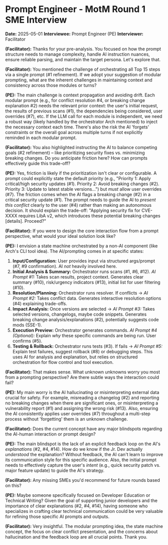 # Prompt Engineer - MotM Round 1 SME Interview

**Date:** 2025-05-01
**Interviewee:** Prompt Engineer (PE)
**Interviewer:** Facilitator

**(Facilitator):** Thanks for your pre-analysis. You focused on how the prompt structure needs to manage complexity, handle AI instruction nuances, ensure reliable parsing, and maintain the target persona. Let's explore that.

**(Facilitator):** You mentioned the challenge of orchestrating all Top 15 steps via a single prompt (#1 refinement). If we adopt your suggestion of modular prompting, what are the inherent challenges in maintaining context and consistency across those modules or turns?

**(PE):** The main challenge is context propagation and avoiding drift. Each modular prompt (e.g., for conflict resolution #4, or breaking change explanation #2) needs the relevant prior context: the user's initial request, the results of previous scans (#1), the dependencies being considered, user overrides (#7), etc. If the LLM call for each module is independent, we need a robust way (likely handled by the orchestrator Arch mentioned) to inject the necessary context each time. There's also the risk the AI 'forgets' constraints or the overall goal across multiple turns if not explicitly reminded in each modular prompt.

**(Facilitator):** You also highlighted instructing the AI to balance competing goals (#2 refinement) – like prioritizing security fixes vs. minimizing breaking changes. Do you anticipate friction here? How can prompts effectively guide this trade-off?

**(PE):** Yes, friction is likely if the prioritization isn't clear or configurable. A prompt could explicitly state the default priority (e.g., "Priority 1: Apply critical/high security updates (#1). Priority 2: Avoid breaking changes (#2). Priority 3: Update to latest stable versions...") but *must* allow user overrides (#7). The friction comes when the AI flags a breaking change (#2) in a critical security update (#1). The prompt needs to guide the AI to *present this conflict* clearly to the user (#4) rather than making an autonomous decision. It should explain the trade-off: "Applying security fix for CVE-XXXX requires LibA v2, which introduces these potential breaking changes [details]. Proceed?"

**(Facilitator):** If you were to design the core interaction flow from a prompt perspective, what would your ideal solution look like?

**(PE):** I envision a state machine orchestrated by a non-AI component (like Arch's CLI tool idea). The AI/prompting comes in at specific states:
1.  **Input/Configuration:** User provides input via structured args/prompt (#7, #9 confirmation). AI *not* heavily involved here.
2.  **Initial Analysis & Summary:** Orchestrator runs scans (#1, #6, #12). *AI Prompt #1:* Takes scan results, project context. Generates clear summary (#10), risk/urgency indicators (#13), initial list for user filtering (#10).
3.  **Resolution/Planning:** Orchestrator runs resolver. If conflicts -> *AI Prompt #2:* Takes conflict data. Generates interactive resolution options (#4) explaining trade-offs.
4.  **Impact Analysis:** Once versions are selected -> *AI Prompt #3:* Takes selected versions, changelogs, maybe code snippets. Generates breaking change analysis/explanations (#2), potentially suggests code mods (SSE-1).
5.  **Execution Preview:** Orchestrator generates commands. *AI Prompt #4 (Optional):* Explain *why* these specific commands are being run. User confirms (#5).
6.  **Testing & Rollback:** Orchestrator runs tests (#3). If fails -> *AI Prompt #5:* Explain test failures, suggest rollback (#8) or debugging steps.
This uses AI for analysis and explanation, but relies on structured orchestration for flow control and tool execution.

**(Facilitator):** That makes sense. What unknown unknowns worry you most from a prompting perspective? Are there subtle ways the interaction could fail?

**(PE):** My main worry is the AI hallucinating or misinterpreting external data crucial for safety. For example, misreading a changelog (#2) and reporting no breaking changes when there are significant ones, or misinterpreting a vulnerability report (#1) and assigning the wrong risk (#13). Also, ensuring the AI consistently applies user overrides (#7) throughout a multi-step process without 'forgetting' them is an unknown challenge.

**(Facilitator):** Does the current concept have any major blindspots regarding the AI-human interaction or prompt design?

**(PE):** The main blindspot is the lack of an explicit feedback loop on the AI's *explanations* (#2, #4, #14). How do we know if the Jr. Dev actually *understood* the explanation? Without feedback, the AI can't learn to improve its communication style for this specific audience. Also, the initial prompt needs to effectively capture the user's *intent* (e.g., quick security patch vs. major feature update) to guide the AI's strategy.

**(Facilitator):** Any missing SMEs you'd recommend for future rounds based on this?

**(PE):** Maybe someone specifically focused on Developer Education or Technical Writing? Given the goal of supporting junior developers and the importance of clear explanations (#2, #4, #14), having someone who specializes in crafting clear technical communication could be very valuable for refining those specific AI prompts and outputs.

**(Facilitator):** Very insightful. The modular prompting idea, the state machine concept, the focus on clear conflict presentation, and the concerns about hallucination and the feedback loop are all crucial points. Thank you. 